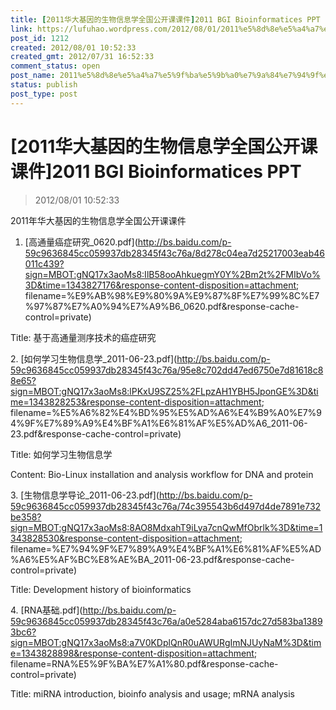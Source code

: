 ```yaml
---
title: [2011华大基因的生物信息学全国公开课课件]2011 BGI Bioinformatices PPT
link: https://lufuhao.wordpress.com/2012/08/01/2011%e5%8d%8e%e5%a4%a7%e5%9f%ba%e5%9b%a0%e7%9a%84%e7%94%9f%e7%89%a9%e4%bf%a1%e6%81%af%e5%ad%a6%e5%85%a8%e5%9b%bd%e5%85%ac%e5%bc%80%e8%af%be%e8%af%be%e4%bb%b62011-bgi-bioinformatices-ppt/
post_id: 1212
created: 2012/08/01 10:52:33
created_gmt: 2012/07/31 16:52:33
comment_status: open
post_name: 2011%e5%8d%8e%e5%a4%a7%e5%9f%ba%e5%9b%a0%e7%9a%84%e7%94%9f%e7%89%a9%e4%bf%a1%e6%81%af%e5%ad%a6%e5%85%a8%e5%9b%bd%e5%85%ac%e5%bc%80%e8%af%be%e8%af%be%e4%bb%b62011-bgi-bioinformatices-ppt
status: publish
post_type: post
---
```


# [2011华大基因的生物信息学全国公开课课件]2011 BGI Bioinformatices PPT

> 2012/08/01 10:52:33

2011年华大基因的生物信息学全国公开课课件

1. [高通量癌症研究_0620.pdf](http://bs.baidu.com/p-59c9636845cc059937db28345f43c76a/8d278c04ea7d25217003eab46011c439?sign=MBOT:gNQ17x3aoMs8:IlB58ooAhkuegmY0Y%2Bm2t%2FMIbVo%3D&time=1343827176&response-content-disposition=attachment; filename=%E9%AB%98%E9%80%9A%E9%87%8F%E7%99%8C%E7%97%87%E7%A0%94%E7%A9%B6_0620.pdf&response-cache-control=private)

Title: 基于高通量测序技术的癌症研究

2. [如何学习生物信息学_2011-06-23.pdf](http://bs.baidu.com/p-59c9636845cc059937db28345f43c76a/95e8c702dd47ed6750e7d81618c88e65?sign=MBOT:gNQ17x3aoMs8:lPKxU9SZ25%2FLpzAH1YBH5JponGE%3D&time=1343828253&response-content-disposition=attachment; filename=%E5%A6%82%E4%BD%95%E5%AD%A6%E4%B9%A0%E7%94%9F%E7%89%A9%E4%BF%A1%E6%81%AF%E5%AD%A6_2011-06-23.pdf&response-cache-control=private)

Title: 如何学习生物信息学

Content: Bio-Linux installation and analysis workflow for DNA and protein

  
3. [生物信息学导论_2011-06-23.pdf](http://bs.baidu.com/p-59c9636845cc059937db28345f43c76a/74c395543b6d497d4de7891e732be358?sign=MBOT:gNQ17x3aoMs8:8AO8MdxahT9iLya7cnQwMfObrlk%3D&time=1343828530&response-content-disposition=attachment; filename=%E7%94%9F%E7%89%A9%E4%BF%A1%E6%81%AF%E5%AD%A6%E5%AF%BC%E8%AE%BA_2011-06-23.pdf&response-cache-control=private)

Title: Development history of bioinformatics  


  


4. [RNA基础.pdf](http://bs.baidu.com/p-59c9636845cc059937db28345f43c76a/a0e5284aba6157dc27d583ba13893bc6?sign=MBOT:gNQ17x3aoMs8:a7V0KDplQnR0uAWURgImNJUyNaM%3D&time=1343828898&response-content-disposition=attachment; filename=RNA%E5%9F%BA%E7%A1%80.pdf&response-cache-control=private)

Title: miRNA introduction, bioinfo analysis and usage; mRNA analysis

